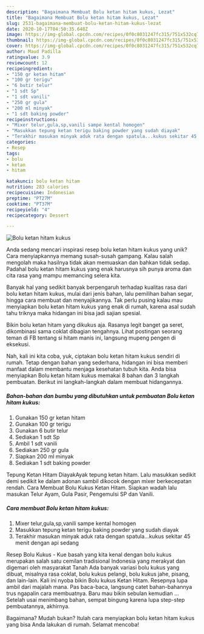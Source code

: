 ```yaml
---
description: "Bagaimana Membuat Bolu ketan hitam kukus, Lezat"
title: "Bagaimana Membuat Bolu ketan hitam kukus, Lezat"
slug: 2531-bagaimana-membuat-bolu-ketan-hitam-kukus-lezat
date: 2020-10-17T04:50:35.648Z
image: https://img-global.cpcdn.com/recipes/0f0c8031247fc315/751x532cq70/bolu-ketan-hitam-kukus-foto-resep-utama.jpg
thumbnail: https://img-global.cpcdn.com/recipes/0f0c8031247fc315/751x532cq70/bolu-ketan-hitam-kukus-foto-resep-utama.jpg
cover: https://img-global.cpcdn.com/recipes/0f0c8031247fc315/751x532cq70/bolu-ketan-hitam-kukus-foto-resep-utama.jpg
author: Maud Padilla
ratingvalue: 3.9
reviewcount: 12
recipeingredient:
- "150 gr ketan hitam"
- "100 gr terigu"
- "6 butir telur"
- "1 sdt Sp"
- "1 sdt vanili"
- "250 gr gula"
- "200 ml minyak"
- "1 sdt baking powder"
recipeinstructions:
- "Mixer telur,gula,sp,vanili sampe kental homogen"
- "Masukkan tepung ketan terigu baking powder yang sudah diayak"
- "Terakhir masukan minyak aduk rata dengan spatula...kukus sekitar 45 menit dengan api sedang"
categories:
- Resep
tags:
- bolu
- ketan
- hitam

katakunci: bolu ketan hitam 
nutrition: 283 calories
recipecuisine: Indonesian
preptime: "PT27M"
cooktime: "PT37M"
recipeyield: "4"
recipecategory: Dessert

---
```



![Bolu ketan hitam kukus](https://img-global.cpcdn.com/recipes/0f0c8031247fc315/751x532cq70/bolu-ketan-hitam-kukus-foto-resep-utama.jpg)

Anda sedang mencari inspirasi resep bolu ketan hitam kukus yang unik? Cara menyiapkannya memang susah-susah gampang. Kalau salah mengolah maka hasilnya tidak akan memuaskan dan bahkan tidak sedap. Padahal bolu ketan hitam kukus yang enak harusnya sih punya aroma dan cita rasa yang mampu memancing selera kita.

Banyak hal yang sedikit banyak berpengaruh terhadap kualitas rasa dari bolu ketan hitam kukus, mulai dari jenis bahan, lalu pemilihan bahan segar, hingga cara membuat dan menyajikannya. Tak perlu pusing kalau mau menyiapkan bolu ketan hitam kukus yang enak di rumah, karena asal sudah tahu triknya maka hidangan ini bisa jadi sajian spesial.

Bikin bolu ketan hitam yang dikukus aja. Rasanya legit banget ga seret, dikombinasi sama coklat dibagian tengahnya. Lihat postingan seorang teman di FB tentang si hitam manis ini, langsung mupeng pengen di eksekusi.


Nah, kali ini kita coba, yuk, ciptakan bolu ketan hitam kukus sendiri di rumah. Tetap dengan bahan yang sederhana, hidangan ini bisa memberi manfaat dalam membantu menjaga kesehatan tubuh kita. Anda bisa menyiapkan Bolu ketan hitam kukus memakai 8 bahan dan 3 langkah pembuatan. Berikut ini langkah-langkah dalam membuat hidangannya.

<!--inarticleads1-->

##### Bahan-bahan dan bumbu yang dibutuhkan untuk pembuatan Bolu ketan hitam kukus:

1. Gunakan 150 gr ketan hitam
1. Gunakan 100 gr terigu
1. Gunakan 6 butir telur
1. Sediakan 1 sdt Sp
1. Ambil 1 sdt vanili
1. Sediakan 250 gr gula
1. Siapkan 200 ml minyak
1. Sediakan 1 sdt baking powder


Tepung Ketan Hitam DiayakAyak tepung ketan hitam. Lalu masukkan sedikit demi sedikit ke dalam adonan sambil dikocok dengan mixer berkecepatan rendah. Cara Membuat Bolu Kukus Ketan Hitam. Siapkan wadah lalu masukan Telur Ayam, Gula Pasir, Pengemulsi SP dan Vanili. 

<!--inarticleads2-->

##### Cara membuat Bolu ketan hitam kukus:

1. Mixer telur,gula,sp,vanili sampe kental homogen
1. Masukkan tepung ketan terigu baking powder yang sudah diayak
1. Terakhir masukan minyak aduk rata dengan spatula...kukus sekitar 45 menit dengan api sedang


Resep Bolu Kukus - Kue basah yang kita kenal dengan bolu kukus merupakan salah satu cemilan tradisional Indonesia yang merakyat dan digemari oleh masyarakat Tanah Ada banyak variasi bolu kukus yang dibuat, misalnya rasa coklat, bolu kukus pelangi, bolu kukus jahe, pisang, dan lain-lain. Kali ini nyoba bikin Bolu kukus Ketan Hitam. Resepnya lupa ambil dari majalah mana. Pas baca-baca, langsung catet bahan-bahannya trus ngapalin cara membuatnya. Baru mau bikin sebulan kemudian … Setelah usai menimbang bahan, sempat bingung karena lupa step-step pembuatannya, akhirnya. 

Bagaimana? Mudah bukan? Itulah cara menyiapkan bolu ketan hitam kukus yang bisa Anda lakukan di rumah. Selamat mencoba!
